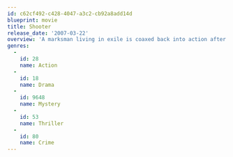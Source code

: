 ```yaml
---
id: c62cf492-c428-4047-a3c2-cb92a8add14d
blueprint: movie
title: Shooter
release_date: '2007-03-22'
overview: 'A marksman living in exile is coaxed back into action after learning of a plot to kill the president. Ultimately double-crossed and framed for the attempt, he goes on the run to track the real killer and find out who exactly set him up, and why.'
genres:
  -
    id: 28
    name: Action
  -
    id: 18
    name: Drama
  -
    id: 9648
    name: Mystery
  -
    id: 53
    name: Thriller
  -
    id: 80
    name: Crime
---
```

